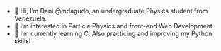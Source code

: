 - 👋 Hi, I’m Dani @mdagudo, an undergraduate Physics student from Venezuela. 
- 👀 I’m interested in Particle Physics and front-end Web Development.
- 🌱 I’m currently learning C. Also practicing and improving my Python skills!

<!---
mdagudo/mdagudo is a ✨ special ✨ repository because its `README.md` (this file) appears on your GitHub profile.
You can click the Preview link to take a look at your changes.
--->
